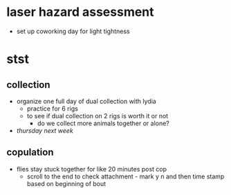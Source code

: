 # laser hazard assessment
- set up coworking day for light tightness

# stst
## collection
- organize one full day of dual collection with lydia 
	- practice for 6 rigs
	- to see if dual collection on 2 rigs is worth it or not
		- do we collect more animals together or alone?
- *thursday next week*

## copulation
- flies stay stuck together for like 20 minutes post cop
	- scroll to the end to check attachment - mark y n and then time stamp based on beginning of bout
